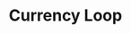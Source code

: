 ---
layout: loop
title: Currency Loop
description: Currency loop lists currencies.
sidebar: loop
lang: en
subnav: loop_currency
uses_global_argument: true
returns_global_outputs: { countable : true, timestampable : true, versionable : false }
type: currency
arguments :
    - {name: "id", description: "A single or a list of currency ids.", example: "id=\"2\", id=\"1,4,7\""}
    - {name: "default_only", description: "A boolean value to display only the default currency.", example: "default_only=\"true\""}
    - {name: "exclude", description: "A single or a list of currency ids.", example: "exclude=\"2\", exclude=\"1,4,7\""}
    - {name: "lang", description: "A lang id", example: "lang=\"1\""}
    - {
        name: "order", description: "A list of values", example: "order=\"id_reverse\"", default: "manual",
        expected_values: [
            {name: "id",                description: "order by id"},
            {name: "id_reverse",        description: "order by id DESC"},
            {name: "name",              description: "order by currency name"},
            {name: "name_reverse",      description: "reverse order by currency name"},
            {name: "code",              description: "order by currency code"},
            {name: "code_reverse",      description: "reverse order by currency code"},

        ]
      }
outputs :
    - {name: "$ID", description: "the currency id"}
    - {name: "$IS_TRANSLATED", description: "check if the currency is translated"}
    - {name: "$LOCALE", description: "The locale used for this research"}
    - {name: "$NAME", description: "the currency name"}
    - {name: "$ISOCODE", description: "the ISO numeric currency code"}
    - {name: "$SYMBOL", description: "the ISO numeric currency symbol"}
    - {name: "$RATE", description: "the currency rate"}
    - {name: "$IS_DEFAULT", description: "returns if the currency is the default currency"}
    - {name: "$POSITION", description: "the currency position"}
---